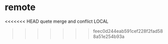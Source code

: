 # remote
<<<<<<< HEAD
quete merge and conflict
LOCAL 

>>>>>>> feec0d244eab591cef228f2fad588a51e254b93a
